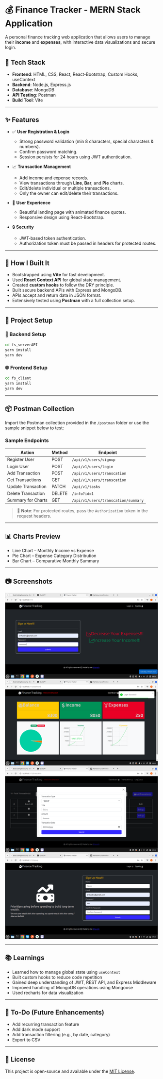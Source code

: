 # 💰 Finance Tracker - MERN Stack Application

A personal finance tracking web application that allows users to manage their **income** and **expenses**, with interactive data visualizations and secure login.

## 🚀 Tech Stack

- **Frontend**: HTML, CSS, React, React-Bootstrap, Custom Hooks, useContext  
- **Backend**: Node.js, Express.js  
- **Database**: MongoDB  
- **API Testing**: Postman  
- **Build Tool**: Vite

---

## ✨ Features

- ✅ **User Registration & Login**  
  - Strong password validation (min 8 characters, special characters & numbers).  
  - Confirm password matching.  
  - Session persists for 24 hours using JWT authentication.

- 📈 **Transaction Management**  
  - Add income and expense records.
  - View transactions through **Line**, **Bar**, and **Pie** charts.
  - Edit/delete individual or multiple transactions.
  - Only the owner can edit/delete their transactions.

- 🎨 **User Experience**  
  - Beautiful landing page with animated finance quotes.
  - Responsive design using React-Bootstrap.

- 🔒 **Security**  
  - JWT-based token authentication.
  - Authorization token must be passed in headers for protected routes.

---

## 🧠 How I Built It

- Bootstrapped using **Vite** for fast development.
- Used **React Context API** for global state management.
- Created **custom hooks** to follow the DRY principle.
- Built secure backend APIs with Express and MongoDB.
- APIs accept and return data in JSON format.
- Extensively tested using **Postman** with a full collection setup.

---

## 📁 Project Setup

### 🔧 Backend Setup

```bash
cd fs_serverAPI
yarn install
yarn dev
```

### 🌐 Frontend Setup

```bash
cd fs_client
yarn install
yarn dev
```

---

## 📦 Postman Collection

Import the Postman collection provided in the `/postman` folder or use the sample snippet below to test:

### Sample Endpoints

| Action             | Method | Endpoint                          |
|--------------------|--------|-----------------------------------|
| Register User      | POST   | `/api/v1/users/signup`            |
| Login User         | POST   | `/api/v1/users/login`             |
| Add Transaction    | POST   | `/api/v1/users/transcation`       |
| Get Transactions   | GET    | `/api/v1/users/transcation`       |
| Update Transaction | PATCH  | `/api/v1/tasks`                   |
| Delete Transaction | DELETE | `/info?id=1`                      |
| Summary for Charts | GET    | `/api/v1/users/transcation/summary`

> 🔐 **Note**: For protected routes, pass the `Authorization` token in the request headers.

---

## 📊 Charts Preview

- Line Chart – Monthly Income vs Expense  
- Pie Chart – Expense Category Distribution  
- Bar Chart – Comparative Monthly Summary

---

## 📷 Screenshots

![alt text](<Screenshot from 2025-04-19 09-29-12.png>) ![alt text](<Screenshot from 2025-04-19 09-29-47.png>) ![alt text](<Screenshot from 2025-04-19 09-30-03.png>) ![alt text](<Screenshot from 2025-04-19 09-30-25.png>)

---

## 📚 Learnings

- Learned how to manage global state using `useContext`
- Built custom hooks to reduce code repetition
- Gained deep understanding of JWT, REST API, and Express Middleware
- Improved handling of MongoDB operations using Mongoose
- Used recharts for data visualization

---

## 📌 To-Do (Future Enhancements)

- Add recurring transaction feature
- Add dark mode support
- Add transaction filtering (e.g., by date, category)
- Export to CSV

---

## 📄 License

This project is open-source and available under the [MIT License](LICENSE).
